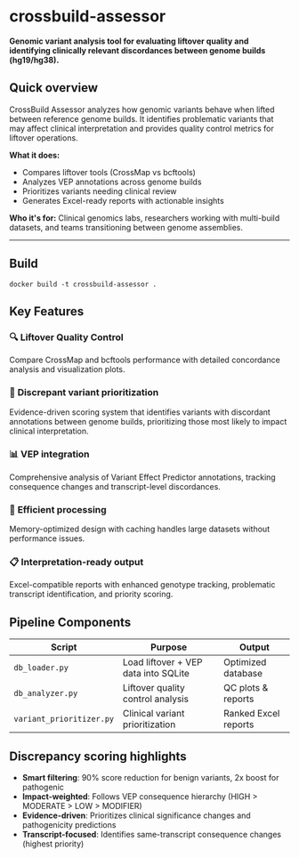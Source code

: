 # crossbuild-assessor

**Genomic variant analysis tool for evaluating liftover quality and identifying clinically relevant discordances between genome builds (hg19/hg38).**

## Quick overview

CrossBuild Assessor analyzes how genomic variants behave when lifted between reference genome builds. It identifies problematic variants that may affect clinical interpretation and provides quality control metrics for liftover operations.

**What it does:**
- Compares liftover tools (CrossMap vs bcftools) 
- Analyzes VEP annotations across genome builds
- Prioritizes variants needing clinical review
- Generates Excel-ready reports with actionable insights

**Who it's for:** Clinical genomics labs, researchers working with multi-build datasets, and teams transitioning between genome assemblies.

---

## Build 

```
docker build -t crossbuild-assessor .

```


## Key Features

### 🔍 **Liftover Quality Control**
Compare CrossMap and bcftools performance with detailed concordance analysis and visualization plots.

### 🧬 **Discrepant variant prioritization** 
Evidence-driven scoring system that identifies variants with discordant annotations between genome builds, prioritizing those most likely to impact clinical interpretation.

### 📊 **VEP integration**
Comprehensive analysis of Variant Effect Predictor annotations, tracking consequence changes and transcript-level discordances.

### 💾 **Efficient processing**
Memory-optimized design with caching handles large datasets without performance issues.

### 📋 **Interpretation-ready output**
Excel-compatible reports with enhanced genotype tracking, problematic transcript identification, and priority scoring.

## Pipeline Components

| Script | Purpose | Output |
|--------|---------|---------|
| `db_loader.py` | Load liftover + VEP data into SQLite | Optimized database |
| `db_analyzer.py` | Liftover quality control analysis | QC plots & reports |
| `variant_prioritizer.py` | Clinical variant prioritization | Ranked Excel reports |

## Discrepancy scoring highlights

- **Smart filtering**: 90% score reduction for benign variants, 2x boost for pathogenic
- **Impact-weighted**: Follows VEP consequence hierarchy (HIGH > MODERATE > LOW > MODIFIER)  
- **Evidence-driven**: Prioritizes clinical significance changes and pathogenicity predictions
- **Transcript-focused**: Identifies same-transcript consequence changes (highest priority)

